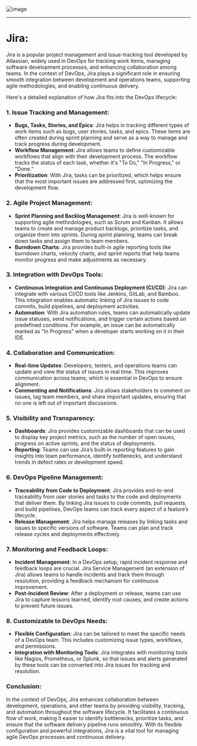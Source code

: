 ![image](https://github.com/user-attachments/assets/3b7a6116-0e84-48bb-818e-d6e9cf6a994f)

-------------------------------------------------------------------------------------------------

# Jira:

Jira is a popular project management and issue-tracking tool developed by Atlassian, widely used in DevOps for tracking work items, managing software development processes, and enhancing collaboration among teams. In the context of DevOps, Jira plays a significant role in ensuring smooth integration between development and operations teams, supporting agile methodologies, and enabling continuous delivery.

Here's a detailed explanation of how Jira fits into the DevOps lifecycle:

### 1. **Issue Tracking and Management**:
   - **Bugs, Tasks, Stories, and Epics**: Jira helps in tracking different types of work items such as bugs, user stories, tasks, and epics. These items are often created during sprint planning and serve as a way to manage and track progress during development.
   - **Workflow Management**: Jira allows teams to define customizable workflows that align with their development process. The workflow tracks the status of each task, whether it's "To Do," "In Progress," or "Done."
   - **Prioritization**: With Jira, tasks can be prioritized, which helps ensure that the most important issues are addressed first, optimizing the development flow.

### 2. **Agile Project Management**:
   - **Sprint Planning and Backlog Management**: Jira is well-known for supporting agile methodologies, such as Scrum and Kanban. It allows teams to create and manage product backlogs, prioritize tasks, and organize them into sprints. During sprint planning, teams can break down tasks and assign them to team members.
   - **Burndown Charts**: Jira provides built-in agile reporting tools like burndown charts, velocity charts, and sprint reports that help teams monitor progress and make adjustments as necessary.

### 3. **Integration with DevOps Tools**:
   - **Continuous Integration and Continuous Deployment (CI/CD)**: Jira can integrate with various CI/CD tools like Jenkins, GitLab, and Bamboo. This integration enables automatic linking of Jira issues to code commits, build pipelines, and deployment activities.
   - **Automation**: With Jira automation rules, teams can automatically update issue statuses, send notifications, and trigger certain actions based on predefined conditions. For example, an issue can be automatically marked as "In Progress" when a developer starts working on it in their IDE.

### 4. **Collaboration and Communication**:
   - **Real-time Updates**: Developers, testers, and operations teams can update and view the status of issues in real time. This improves communication across teams, which is essential in DevOps to ensure alignment.
   - **Commenting and Notifications**: Jira allows stakeholders to comment on issues, tag team members, and share important updates, ensuring that no one is left out of important discussions.
   
### 5. **Visibility and Transparency**:
   - **Dashboards**: Jira provides customizable dashboards that can be used to display key project metrics, such as the number of open issues, progress on active sprints, and the status of deployments.
   - **Reporting**: Teams can use Jira’s built-in reporting features to gain insights into team performance, identify bottlenecks, and understand trends in defect rates or development speed.

### 6. **DevOps Pipeline Management**:
   - **Traceability from Code to Deployment**: Jira provides end-to-end traceability from user stories and tasks to the code and deployments that deliver them. By linking Jira issues to code commits, pull requests, and build pipelines, DevOps teams can track every aspect of a feature’s lifecycle.
   - **Release Management**: Jira helps manage releases by linking tasks and issues to specific versions of software. Teams can plan and track release cycles and deployments effectively.

### 7. **Monitoring and Feedback Loops**:
   - **Incident Management**: In a DevOps setup, rapid incident response and feedback loops are crucial. Jira Service Management (an extension of Jira) allows teams to handle incidents and track them through resolution, providing a feedback mechanism for continuous improvement.
   - **Post-Incident Review**: After a deployment or release, teams can use Jira to capture lessons learned, identify root causes, and create actions to prevent future issues.

### 8. **Customizable to DevOps Needs**:
   - **Flexible Configuration**: Jira can be tailored to meet the specific needs of a DevOps team. This includes customizing issue types, workflows, and permissions.
   - **Integration with Monitoring Tools**: Jira integrates with monitoring tools like Nagios, Prometheus, or Splunk, so that issues and alerts generated by these tools can be converted into Jira issues for tracking and resolution.

### Conclusion:
In the context of DevOps, Jira enhances collaboration between development, operations, and other teams by providing visibility, tracking, and automation throughout the software lifecycle. It facilitates a continuous flow of work, making it easier to identify bottlenecks, prioritize tasks, and ensure that the software delivery pipeline runs smoothly. With its flexible configuration and powerful integrations, Jira is a vital tool for managing agile DevOps processes and continuous delivery.
